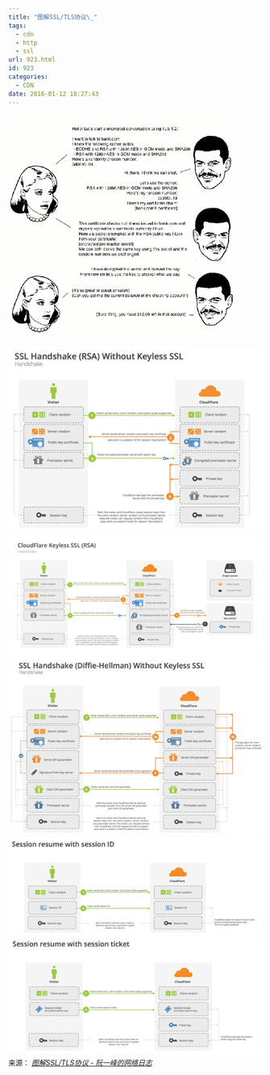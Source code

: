 ```yaml
---
title: "图解SSL/TLS协议\_"
tags:
  - cdn
  - http
  - ssl
url: 923.html
id: 923
categories:
  - CDN
date: 2016-01-12 18:27:43
---
```


[![](/uploads/2016/01/bg2014092013.png)](http://www.ruanyifeng.com/blog/2014/09/illustration-ssl.html)[![](/uploads/2016/01/bg2014092004.png)](http://www.ruanyifeng.com/blog/2014/09/illustration-ssl.html)[![](/uploads/2016/01/bg2014092006.png)](http://www.ruanyifeng.com/blog/2014/09/illustration-ssl.html)[![](/uploads/2016/01/bg2014092008.png)](http://www.ruanyifeng.com/blog/2014/09/illustration-ssl.html)[![](/uploads/2016/01/bg2014092010.png)](http://www.ruanyifeng.com/blog/2014/09/illustration-ssl.html)[![](/uploads/2016/01/bg2014092012.png)](http://www.ruanyifeng.com/blog/2014/09/illustration-ssl.html)来源： _[图解SSL/TLS协议 - 阮一峰的网络日志](http://www.ruanyifeng.com/blog/2014/09/illustration-ssl.html)_